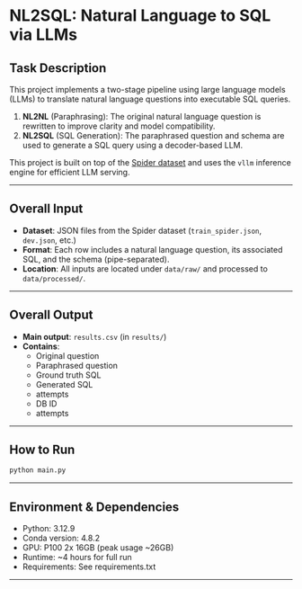 # NL2SQL: Natural Language to SQL via LLMs

## Task Description

This project implements a two-stage pipeline using large language models (LLMs) to translate natural language questions into executable SQL queries.

1. **NL2NL** (Paraphrasing): The original natural language question is rewritten to improve clarity and model compatibility.
2. **NL2SQL** (SQL Generation): The paraphrased question and schema are used to generate a SQL query using a decoder-based LLM.

This project is built on top of the [Spider dataset](https://yale-lily.github.io/spider/) and uses the `vllm` inference engine for efficient LLM serving.

---

## Overall Input

- **Dataset**: JSON files from the Spider dataset (`train_spider.json`, `dev.json`, etc.)
- **Format**: Each row includes a natural language question, its associated SQL, and the schema (pipe-separated).
- **Location**: All inputs are located under `data/raw/` and processed to `data/processed/`.

---

##  Overall Output

- **Main output**: `results.csv` (in `results/`)
- **Contains**:
  - Original question
  - Paraphrased question
  - Ground truth SQL
  - Generated SQL
  - attempts
  - DB ID
  - attempts


---

##  How to Run

```bash
python main.py
```
---

##  Environment & Dependencies

- Python: 3.12.9
- Conda version: 4.8.2
- GPU: P100 2x 16GB (peak usage ~26GB)
- Runtime: ~4 hours for full run
- Requirements: See requirements.txt

---